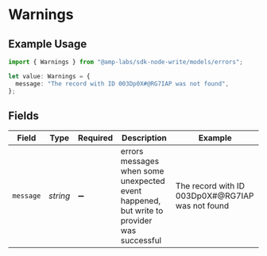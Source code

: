 # Warnings

## Example Usage

```typescript
import { Warnings } from "@amp-labs/sdk-node-write/models/errors";

let value: Warnings = {
  message: "The record with ID 003Dp0X#@RG7IAP was not found",
};
```

## Fields

| Field                                                                                     | Type                                                                                      | Required                                                                                  | Description                                                                               | Example                                                                                   |
| ----------------------------------------------------------------------------------------- | ----------------------------------------------------------------------------------------- | ----------------------------------------------------------------------------------------- | ----------------------------------------------------------------------------------------- | ----------------------------------------------------------------------------------------- |
| `message`                                                                                 | *string*                                                                                  | :heavy_minus_sign:                                                                        | errors messages when some unexpected event happened, but write to provider was successful | The record with ID 003Dp0X#@RG7IAP was not found                                          |